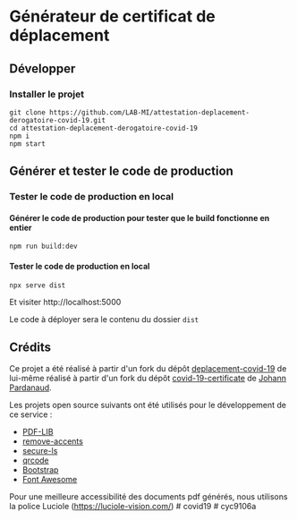 # Générateur de certificat de déplacement

## Développer

### Installer le projet

```console
git clone https://github.com/LAB-MI/attestation-deplacement-derogatoire-covid-19.git
cd attestation-deplacement-derogatoire-covid-19
npm i
npm start
```

## Générer et tester le code de production

### Tester le code de production en local

#### Générer le code de production pour tester que le build fonctionne en entier

```console
npm run build:dev
```

#### Tester le code de production en local

```console
npx serve dist
```

Et visiter http://localhost:5000

Le code à déployer sera le contenu du dossier `dist`

## Crédits

Ce projet a été réalisé à partir d'un fork du dépôt [deplacement-covid-19](https://github.com/nesk/deplacement-covid-19) de lui-même réalisé à partir d'un fork du dépôt [covid-19-certificate](https://github.com/nesk/covid-19-certificate) de [Johann Pardanaud](https://github.com/nesk).

Les projets open source suivants ont été utilisés pour le développement de ce
service :

- [PDF-LIB](https://pdf-lib.js.org/)
- [remove-accents](https://github.com/tyxla/remove-accents)
- [secure-ls](https://github.com/softvar/secure-ls)
- [qrcode](https://github.com/soldair/node-qrcode)
- [Bootstrap](https://getbootstrap.com/)
- [Font Awesome](https://fontawesome.com/license)

Pour une meilleure accessibilité des documents pdf générés, nous utilisons la police Luciole (https://luciole-vision.com/)
#   c o v i d 1 9  
 #   c y c 9 1 0 6 a  
 